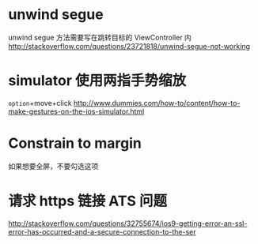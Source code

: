 # unwind segue

unwind segue 方法需要写在跳转目标的 ViewController 内 <http://stackoverflow.com/questions/23721818/unwind-segue-not-working>

# simulator 使用两指手势缩放

`option`+move+click <http://www.dummies.com/how-to/content/how-to-make-gestures-on-the-ios-simulator.html>

# Constrain to margin

如果想要全屏，不要勾选这项

# 请求 https 链接 ATS 问题

<http://stackoverflow.com/questions/32755674/ios9-getting-error-an-ssl-error-has-occurred-and-a-secure-connection-to-the-ser>
